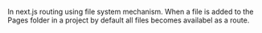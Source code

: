 In next.js routing using file system mechanism.
When a file is added to the Pages folder in a project by default all files becomes availabel as a route.